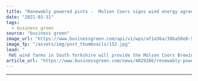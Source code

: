 ```yaml
---
title: "Renewably powered pints -  Molson Coors signs wind energy agreement with RWE"
date: "2021-03-31"
tags: 
  - business green
source: "business green"
image_url: "https://www.businessgreen.com/api/v1/wps/af1a36a/38ba58e8-56d3-47d7-ba8e-4a4da430cda3/1/190312MCBC-Burton-2117-1800px-185x114.jpg"
image_fp: "/assets/img/post_thumbnails/152.jpg"
lead: "
 RWE wind farms in South Yorkshire will provide the Molson Coors Brewing Company with 100 per cent of its energy for at least the next ten years ..."
article_url: "https://www.businessgreen.com/news/4029286/renewably-powered-pints-molson-coors-signs-wind-energy-agreement-rwe"
---
```


---

